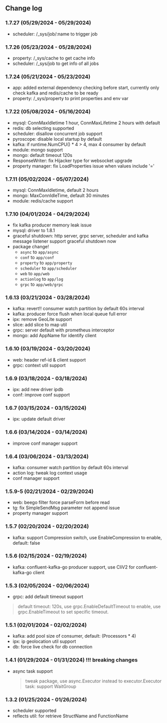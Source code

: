 ## Change log

### 1.7.27 (05/29/2024 - 05/29/2024)

* scheduler: /_sys/job/:name to trigger job


### 1.7.26 (05/23/2024 - 05/28/2024)

* property: /_sys/cache to get cache info
* scheduler: /_sys/job to get info of all jobs


### 1.7.24 (05/21/2024 - 05/23/2024)

* app: added external dependency checking before start, currently only check kafka and redis/cache to be ready
* property: /_sys/property to print properties and env var


### 1.7.22 (05/08/2024 - 05/16/2024)

* mysql: ConnMaxIdletime 1 hour, ConnMaxLifetime 2 hours with default
* redis: db selecting supported
* scheduler: disallow concurrent job support
* pyroscope: disable local startup by default
* kafka: if runtime.NumCPU() * 4 > 4, max 4 consumer by default
* module: mongo support
* mongo: default timeout 120s
* ResponseWriter: fix Hijacker type for websocket upgrade
* property manager: fix LoadProperties issue when values include '='


### 1.7.11 (05/02/2024 - 05/07/2024)
* mysql: ConnMaxIdletime, default 2 hours 
* mongo: MaxConnIdleTime, default 30 minutes
* module: redis/cache support


### 1.7.10 (04/01/2024 - 04/29/2024)

* fix kafka producer memory leak issue 
* mysql: driver to 1.8.1
* graceful shutdown: http server, grpc server, scheduler and kafka message listener support graceful shutdown now
* package change!
  - `async` to `app/async`
  - `conf` to `app/conf`
  - `property` to `app/property`
  - `scheduler` to `app/scheduler`
  - `web` to `app/web`
  - `actionlog` to `app/log`
  - `grpc` to `app/web/grpc`

### 1.6.13 (03/21/2024 - 03/28/2024)

* kafka: revert!! consumer watch partition by default 60s interval
* kafka: producer force flush when local queue full error
* ipx: remove GeoLite support
* slice: add slice to map util
* grpc: server default with prometheus interceptor
* mongo: add AppName for identify client

### 1.6.10 (03/19/2024 - 03/20/2024)

* web: header ref-id & client support
* grpc: context util support

### 1.6.9 (03/18/2024 - 03/18/2024)

* ipx: add new driver ipdb
* conf: improve conf support

### 1.6.7 (03/15/2024 - 03/15/2024)

* ipx: update default driver

### 1.6.6 (03/14/2024 - 03/14/2024)

* improve conf manager support

### 1.6.4 (03/06/2024 - 03/13/2024)

* kafka: consumer watch partition by default 60s interval
* action log: tweak log context usage
* conf manager support

### 1.5.9-5 (02/21/2024 - 02/29/2024)

* web: beego filter force parseForm before read
* tg: fix SimpleSendMsg parameter not append issue
* property manager support

### 1.5.7 (02/20/2024 - 02/20/2024)

* kafka: support Compression switch, use EnableCompression to enable, default: false

### 1.5.6 (02/15/2024 - 02/19/2024)

* kafka: confluent-kafka-go producer support, use CliV2 for confluent-kafka-go client

### 1.5.3 (02/05/2024 - 02/06/2024)

* grpc: add default timeout support

> default timeout: 120s, use grpc.EnableDefaultTimeout to enable, use grpc.EnableTimeout to set specific timeout.

### 1.5.1 (02/01/2024 - 02/02/2024)

* kafka: add pool size of consumer, default: (Processors * 4)
* ipx: ip geolocation util support
* db: force live check for db connection

### 1.4.1 (01/29/2024 - 01/31/2024) !!! breaking changes

* async task support
  > tweak package, use async.Executor instead to executor.Executor
  > task: support WaitGroup

### 1.3.2 (01/25/2024 - 01/26/2024)

* scheduler supported
* reflects util: for retrieve StructName and FunctionName